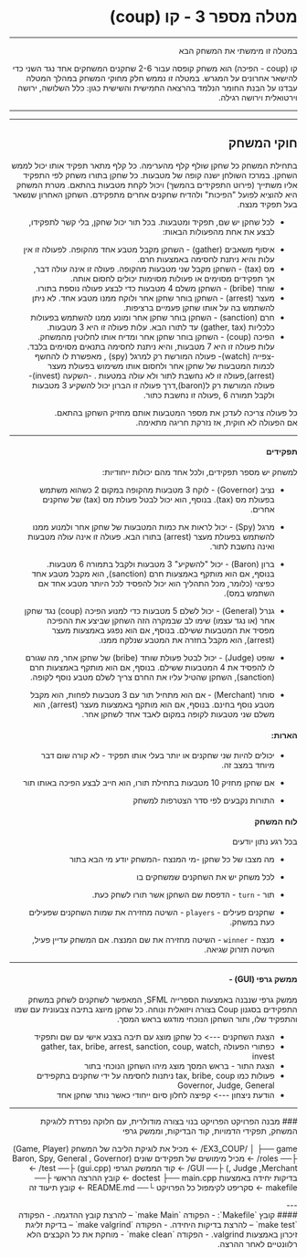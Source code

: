 <div dir="rtl", "lang"="he">

# מטלה מספר 3 - קו (coup)

-----
במטלה זו מימשתי את המשחק הבא 

קו (coup - הפיכה) הוא משחק קופסה עבור 2-6 שחקנים המשחקים אחד נגד השני כדי להישאר אחרונים על המגרש.
במטלה זו נממש חלק מחוקי המשחק
במהלך המטלה עבדנו על הבנת החומר הנלמד בהרצאה החמישית והשישית כגון: כלל השלושה, ירושה וירטואלית וירושה רגילה.


----

---
## חוקי המשחק
בתחילת המשחק כל שחקן שולף קלף מהערימה. כל קלף מתאר  תפקיד אותו יכול לממש השחקן.  במרכז השולחן ישנה קופה של מטבעות. כל שחקן בתורו משחק לפי התפקיד אליו משתייך (פירוט התפקידים בהמשך) ויכול לקחת מטבעות בהתאם. מטרת המשחק היא להוציא לפועל "הפיכות" ולהדיח שחקנים אחרים מתפקידם. השחקן האחרון שנשאר בעל תפקיד מנצח.

 
- לכל שחקן יש שם, תפקיד ומטבעות. 
בכל תור יכול שחקן, בלי קשר לתפקידו, לבצע את אחת מהפעולות הבאות:

</div>
<div dir = "rtl">

- איסוף משאבים (gather) - השחקן מקבל מטבע אחד מהקופה. לפעולה זו אין עלות והיא ניתנת לחסימה באמצעות חרם.
- מס (tax) - השחקן מקבל שני מטבעות מהקופה. פעולה זו אינה עולה דבר, אך תפקידים מסוימים או פעולות מסוימות יכולים לחסום אותה.
- שוחד (bribe) - השחקן משלם 4 מטבעות כדי לבצע פעולה נוספת בתורו.
- מעצר (arrest) - השחקן בוחר שחקן אחר ולוקח ממנו מטבע אחד. לא ניתן להשתמש בה על אותו שחקן פעמיים ברציפות.
- חרם (sanction) - השחקן בוחר שחקן אחר ומונע ממנו להשתמש בפעולות כלכליות (gather, tax) עד לתורו הבא. עלות פעולה זו היא 3 מטבעות.
- הפיכה (coup) - השחקן בוחר שחקן אחר ומדיח אותו לחלוטין מהמשחק. עלות פעולה זו היא 7 מטבעות, והיא ניתנת לחסימה בתנאים מסוימים בלבד.
-צפייה (watch)- פעולה המורשת רק למרגל (spy) , מאפשרת לו להחשף לכמות המטבעות של שחקן אחר ולחסום אותו משימוש בפעולת מעצר (arrest),פעולה זו לא נחשבת לתור ולא עולה במטעות .
-השקעה (invest)- פעולה המורשת רק ל(baron),דרך פעולה זו הברון יכול להשקיע 3 מטבעות ולקבל תמורה 6 ,פעולה זו נחשבת כתור.
  
כל פעולה צריכה לעדכן את מספר המטבעות אותם מחזיק השחקן בהתאם.  
אם הפעולה לא חוקית, אז נזרקת חריגה מתאימה.
 
</div>
<div dir = "rtl">
 
 ---

 <div dir = "rtl">
  
#### תפקידים
למשחק יש מספר תפקידים, ולכל אחד מהם יכולות ייחודיות:

</div>
<div dir = "rtl">


- נציב (Governor) - לוקח 3 מטבעות מהקופה במקום 2 כשהוא משתמש בפעולת מס (tax). בנוסף, הוא יכול לבטל פעולת מס (tax) של שחקנים אחרים.

- מרגל (Spy) - יכול לראות את כמות המטבעות של שחקן אחר ולמנוע ממנו להשתמש בפעולת מעצר (arrest) בתורו הבא. פעולה זו אינה עולה מטבעות ואינה נחשבת לתור.

- ברון (Baron) - יכול "להשקיע" 3 מטבעות ולקבל בתמורה 6 מטבעות. בנוסף, אם הוא מותקף באמצעות חרם (sanction), הוא מקבל מטבע אחד כפיצוי (כלומר, מכל התהליך הוא יכול להפסיד לכל היותר מטבע אחד אם השתמש במס).

- גנרל (General) - יכול לשלם 5 מטבעות כדי למנוע הפיכה (coup) נגד שחקן אחר (או נגד עצמו) שימו לב שבמקרה הזה השחקן שביצע את ההפיכה מפסיד את המטבעות ששילם. בנוסף, אם הוא נפגע באמצעות מעצר (arrest), הוא מקבל בחזרה את המטבע שנלקח ממנו.

- שופט (Judge) - יכול לבטל פעולת שוחד (bribe) של שחקן אחר, מה שגורם לו להפסיד את 4 המטבעות ששילם. בנוסף, אם הוא מותקף באמצעות חרם (sanction), השחקן שהטיל עליו את החרם צריך לשלם מטבע נוסף לקופה.

- סוחר (Merchant) - אם הוא מתחיל תור עם 3 מטבעות לפחות, הוא מקבל מטבע נוסף בחינם. בנוסף, אם הוא מותקף באמצעות מעצר (arrest), הוא משלם שני מטבעות לקופה במקום לאבד אחד לשחקן אחר.

  </div>
<div dir = "rtl">

#### הארות:

- יכולים להיות שני שחקנים או יותר בעלי אותו תפקיד - לא קורה שום דבר מיוחד במצב זה.

- אם שחקן מחזיק 10 מטבעות בתחילת תורו, הוא חייב לבצע הפיכה באותו תור

- התורות נקבעים לפי סדר הצטרפות למשחק 

#### לוח המשחק 
בכל רגע נתון יודעים 
- מה מצבו של כל שחקן 
-מי המנצח 
-המשחק יודע מי הבא בתור 
- לכל משחק יש את השחקנים שמשחקים בו 


- תור - `turn` - הדפסת שם השחקן אשר תורו לשחק כעת.
- שחקנים פעילים - `players` - השיטה מחזירה את שמות השחקנים שפעילים כעת במשחק.
- מנצח - `winner` - השיטה מחזירה את שם המנצח. אם המשחק עדיין פעיל, השיטה תזרוק שגיאה.

</div>
<div dir = "rtl">
 
---

</div>
<div dir = "rtl">

#### ממשק גרפי (GUI) -
ממשק גרפי  שנבנה  באמצעות הספרייה SFML, המאפשר לשחקנים לשחק במשחק התפקידים בסגנון Coup בצורה ויזואלית ונוחה. כל שחקן מיוצג בתיבה צבעונית עם שמו והתפקיד שלו, ותור השחקן הנוכחי מודגש בראש המסך.

- הצגת השחקנים ---> כל שחקן מוצג עם תיבה בצבע אישי עם שם ותפקיד 
- כפתורי הפעולה  gather, tax, bribe, arrest, sanction, coup, watch, invest 
- הצגת התור - בראש המסך מוצג מיהו השחקן הנוכחי בתור 
- פעולות כמו tax, bribe, coup ניתנות לחסימה על ידי שחקנים בתקפידים Governor, Judge, General
- הודעת ניצחון ---> קפיצה לחלון סיום ייחודי כאשר נותר שחקן אחד 

</div>
<div dir = "rtl">

--- 
</div>
<div dir = "rtl">
### מבנה הפרויקט
הפרויקט בנוי בצורה מודולרית, עם חלוקה נפרדת ללוגיקת המשחק, תפקידי הדמויות, קוד הבדיקות, וממשק גרפי

EX3_COUP/
│
├── game/             ← מכיל את לוגיקת הליבה של המשחק (Game, Player)
├── roles/            ← מכיל מימושים של תפקידים שונים (Baron, Spy, General , Governor , Judge ,Merchant)
├── GUI/              ← קוד הממשק הגרפי (gui.cpp)
├── test/             ← בדיקות יחידה באמצעות doctest
├── main.cpp          ← קובץ ההרצה הראשי
├── makefile          ← סקריפט לקימפול כל הפרויקט
└── README.md         ← קובץ תיעוד זה

</div>
<div dir = "rtl">
---

</div>
<div dir = "rtl">
#### קובץ `Makefile`:
- הפקודה `make Main` – להרצת קובץ ההדגמה.
- הפקודה `make test` – להרצת בדיקות היחידה.
- הפקודה `make valgrind` – בדיקת זליגת זיכרון באמצעות valgrind.
- הפקודה `make clean` - מוחקת את כל הקבצים הלא רלוונטיים לאחר ההרצה.


</div>
<div dir = "rtl">

